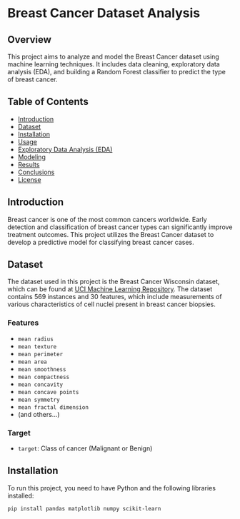 # Breast Cancer Dataset Analysis

## Overview

This project aims to analyze and model the Breast Cancer dataset using machine learning techniques. It includes data cleaning, exploratory data analysis (EDA), and building a Random Forest classifier to predict the type of breast cancer.

## Table of Contents

- [Introduction](#introduction)
- [Dataset](#dataset)
- [Installation](#installation)
- [Usage](#usage)
- [Exploratory Data Analysis (EDA)](#exploratory-data-analysis-eda)
- [Modeling](#modeling)
- [Results](#results)
- [Conclusions](#conclusions)
- [License](#license)

## Introduction

Breast cancer is one of the most common cancers worldwide. Early detection and classification of breast cancer types can significantly improve treatment outcomes. This project utilizes the Breast Cancer dataset to develop a predictive model for classifying breast cancer cases.

## Dataset

The dataset used in this project is the Breast Cancer Wisconsin dataset, which can be found at [UCI Machine Learning Repository](<https://archive.ics.uci.edu/ml/datasets/Breast+Cancer+Wisconsin+(Diagnostic)>). The dataset contains 569 instances and 30 features, which include measurements of various characteristics of cell nuclei present in breast cancer biopsies.

### Features

- `mean radius`
- `mean texture`
- `mean perimeter`
- `mean area`
- `mean smoothness`
- `mean compactness`
- `mean concavity`
- `mean concave points`
- `mean symmetry`
- `mean fractal dimension`
- (and others...)

### Target

- `target`: Class of cancer (Malignant or Benign)

## Installation

To run this project, you need to have Python and the following libraries installed:

```bash
pip install pandas matplotlib numpy scikit-learn
```
